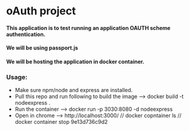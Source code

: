 # oAuth project 

#### This application is to test running an application OAUTH scheme authentication.
#### We will be using passport.js
#### We will be hosting the application in docker container.

### Usage:
-  Make sure npm/node and express are installed.
- Pull this repo and run following to build the image --> docker build -t nodeexpress .
- Run the container --> docker run -p 3030:8080 -d nodeexpress
- Open in  chrome --> http://localhost:3000/
// docker copntainer ls 
// docker container stop 9e13d736c9d2
